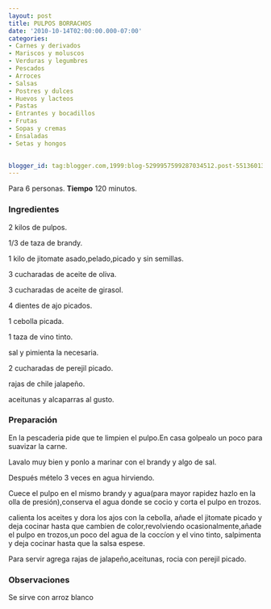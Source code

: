 ```yaml
---
layout: post
title: PULPOS BORRACHOS
date: '2010-10-14T02:00:00.000-07:00'
categories:
- Carnes y derivados
- Mariscos y moluscos
- Verduras y legumbres
- Pescados
- Arroces
- Salsas
- Postres y dulces
- Huevos y lacteos
- Pastas
- Entrantes y bocadillos
- Frutas
- Sopas y cremas
- Ensaladas
- Setas y hongos
 

blogger_id: tag:blogger.com,1999:blog-5299957599287034512.post-5513601345767647681
---
```


Para 6 personas.
<b>Tiempo</b> 120 minutos.

<h3>Ingredientes</h3>

2 kilos de pulpos.

1/3 de taza de brandy.

1 kilo de jitomate asado,pelado,picado y sin semillas.

3 cucharadas de aceite de oliva.

3 cucharadas de aceite de girasol.

4 dientes de ajo picados.

1 cebolla picada.

1 taza de vino tinto.

sal y pimienta la necesaria.

2 cucharadas de perejil picado.

rajas de chile jalapeño.

aceitunas y alcaparras al gusto.

<h3>Preparación</h3>

En la pescaderia pide que te limpien el pulpo.En casa golpealo un poco para suavizar la carne.

Lavalo muy bien y ponlo a marinar con el brandy y algo de sal.

Después mételo 3 veces en agua hirviendo.

Cuece el pulpo en el mismo brandy y agua(para mayor rapidez hazlo en la olla de presión),conserva el agua donde se cocio y corta el pulpo en trozos.

calienta los aceites y dora los ajos con la cebolla, añade el jitomate picado y deja cocinar hasta que cambien de color,revolviendo ocasionalmente,añade el pulpo en trozos,un poco del agua de la coccíon y el vino tinto, salpimenta y deja cocinar hasta que la salsa espese.

Para servir agrega rajas de jalapeño,aceitunas, rocia con perejil picado.

<h3>Observaciones</h3>

Se sirve con arroz blanco


